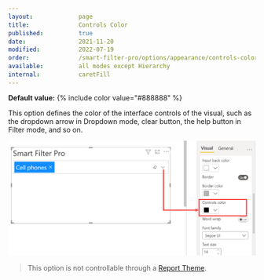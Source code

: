 ```yaml
---
layout:             page
title:              Controls Color
published:          true
date:               2021-11-20
modified:           2022-07-19
order:              /smart-filter-pro/options/appearance/controls-color
available:          all modes except Hierarchy
internal:           caretFill
---
```

 
**Default value:** {% include color value="#888888" %}

This option defines the color of the interface controls of the visual, such as the dropdown arrow in Dropdown mode, clear button, the help button in Filter mode, and so on.

<img src="images/appearance-controls-color.png" width="550"> 

> This option is not controllable through a [Report Theme](../../features/themes.md).